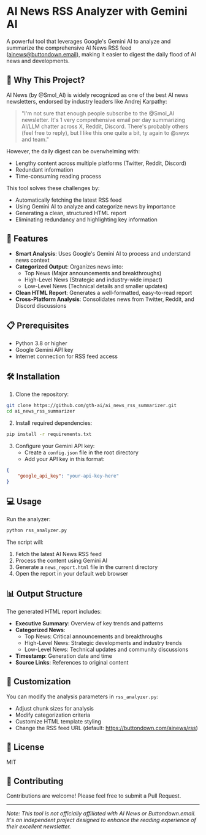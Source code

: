 # AI News RSS Analyzer with Gemini AI

A powerful tool that leverages Google's Gemini AI to analyze and summarize the comprehensive AI News RSS feed (ainews@buttondown.email), making it easier to digest the daily flood of AI news and developments.

## 🌟 Why This Project?

AI News (by @Smol_AI) is widely recognized as one of the best AI news newsletters, endorsed by industry leaders like Andrej Karpathy:

> "I'm not sure that enough people subscribe to the @Smol_AI newsletter. It's 1 very comprehensive email per day summarizing AI/LLM chatter across X, Reddit, Discord. There's probably others (feel free to reply), but I like this one quite a bit, ty again to @swyx and team."

However, the daily digest can be overwhelming with:
- Lengthy content across multiple platforms (Twitter, Reddit, Discord)
- Redundant information
- Time-consuming reading process

This tool solves these challenges by:
- Automatically fetching the latest RSS feed
- Using Gemini AI to analyze and categorize news by importance
- Generating a clean, structured HTML report
- Eliminating redundancy and highlighting key information

## 🚀 Features

- **Smart Analysis**: Uses Google's Gemini AI to process and understand news context
- **Categorized Output**: Organizes news into:
  - Top News (Major announcements and breakthroughs)
  - High-Level News (Strategic and industry-wide impact)
  - Low-Level News (Technical details and smaller updates)
- **Clean HTML Report**: Generates a well-formatted, easy-to-read report
- **Cross-Platform Analysis**: Consolidates news from Twitter, Reddit, and Discord discussions

## 📋 Prerequisites

- Python 3.8 or higher
- Google Gemini API key
- Internet connection for RSS feed access

## 🛠️ Installation

1. Clone the repository:
```bash
git clone https://github.com/gth-ai/ai_news_rss_summarizer.git
cd ai_news_rss_summarizer
```

2. Install required dependencies:
```bash
pip install -r requirements.txt
```

3. Configure your Gemini API key:
   - Create a `config.json` file in the root directory
   - Add your API key in this format:
```json
{
    "google_api_key": "your-api-key-here"
}
```

## 💻 Usage

Run the analyzer:
```bash
python rss_analyzer.py
```

The script will:
1. Fetch the latest AI News RSS feed
2. Process the content using Gemini AI
3. Generate a `news_report.html` file in the current directory
4. Open the report in your default web browser

## 📊 Output Structure

The generated HTML report includes:
- **Executive Summary**: Overview of key trends and patterns
- **Categorized News**:
  - Top News: Critical announcements and breakthroughs
  - High-Level News: Strategic developments and industry trends
  - Low-Level News: Technical updates and community discussions
- **Timestamp**: Generation date and time
- **Source Links**: References to original content

## 🔧 Customization

You can modify the analysis parameters in `rss_analyzer.py`:
- Adjust chunk sizes for analysis
- Modify categorization criteria
- Customize HTML template styling
- Change the RSS feed URL (default: https://buttondown.com/ainews/rss)

## 📝 License

MIT

## 🤝 Contributing

Contributions are welcome! Please feel free to submit a Pull Request.


---
*Note: This tool is not officially affiliated with AI News or Buttondown.email. It's an independent project designed to enhance the reading experience of their excellent newsletter.* 